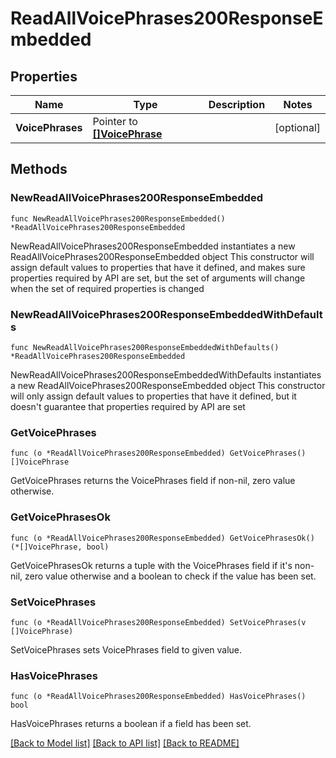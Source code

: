 # ReadAllVoicePhrases200ResponseEmbedded

## Properties

Name | Type | Description | Notes
------------ | ------------- | ------------- | -------------
**VoicePhrases** | Pointer to [**[]VoicePhrase**](VoicePhrase.md) |  | [optional] 

## Methods

### NewReadAllVoicePhrases200ResponseEmbedded

`func NewReadAllVoicePhrases200ResponseEmbedded() *ReadAllVoicePhrases200ResponseEmbedded`

NewReadAllVoicePhrases200ResponseEmbedded instantiates a new ReadAllVoicePhrases200ResponseEmbedded object
This constructor will assign default values to properties that have it defined,
and makes sure properties required by API are set, but the set of arguments
will change when the set of required properties is changed

### NewReadAllVoicePhrases200ResponseEmbeddedWithDefaults

`func NewReadAllVoicePhrases200ResponseEmbeddedWithDefaults() *ReadAllVoicePhrases200ResponseEmbedded`

NewReadAllVoicePhrases200ResponseEmbeddedWithDefaults instantiates a new ReadAllVoicePhrases200ResponseEmbedded object
This constructor will only assign default values to properties that have it defined,
but it doesn't guarantee that properties required by API are set

### GetVoicePhrases

`func (o *ReadAllVoicePhrases200ResponseEmbedded) GetVoicePhrases() []VoicePhrase`

GetVoicePhrases returns the VoicePhrases field if non-nil, zero value otherwise.

### GetVoicePhrasesOk

`func (o *ReadAllVoicePhrases200ResponseEmbedded) GetVoicePhrasesOk() (*[]VoicePhrase, bool)`

GetVoicePhrasesOk returns a tuple with the VoicePhrases field if it's non-nil, zero value otherwise
and a boolean to check if the value has been set.

### SetVoicePhrases

`func (o *ReadAllVoicePhrases200ResponseEmbedded) SetVoicePhrases(v []VoicePhrase)`

SetVoicePhrases sets VoicePhrases field to given value.

### HasVoicePhrases

`func (o *ReadAllVoicePhrases200ResponseEmbedded) HasVoicePhrases() bool`

HasVoicePhrases returns a boolean if a field has been set.


[[Back to Model list]](../README.md#documentation-for-models) [[Back to API list]](../README.md#documentation-for-api-endpoints) [[Back to README]](../README.md)


